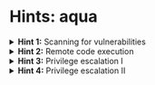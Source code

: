 # Hints: aqua

<details>
  <summary><b>Hint 1:</b> Scanning for vulnerabilities</summary>

  Try to identify the exposed services and the used software. Check for known vulnerabilities of the discovered software versions.

</details>

<details>
  <summary><b>Hint 2:</b> Remote code execution</summary>

  The Apache web server on port 80 runs PHP 8.1.0-dev.

</details>

<details>
  <summary><b>Hint 3:</b> Privilege escalation I</summary>

  Think of ways to execute commands as root. Are there any commands that you can run as root?

</details>

<details>
  <summary><b>Hint 4:</b> Privilege escalation II</summary>

  File permissions are an important security concept.

</details>
